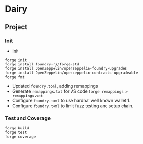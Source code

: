 # Dairy

## Project

### Init

- Init

```shell
forge init
forge install foundry-rs/forge-std
forge install OpenZeppelin/openzeppelin-foundry-upgrades
forge install OpenZeppelin/openzeppelin-contracts-upgradeable
forge fmt
```

- Updated `foundry.toml`, adding remappings
- Generate `remappings.txt` for VS code `forge remappings > remappings.txt`
- Configure `foundry.toml` to use hardhat well known wallet 1.
- Configure `foundry.toml` to limit fuzz testing and setup chain.

### Test and Coverage

```shell
forge build
forge test
forge coverage
```

